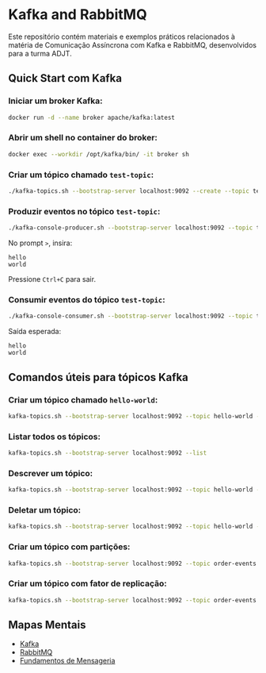 # Kafka and RabbitMQ

Este repositório contém materiais e exemplos práticos relacionados à matéria de Comunicação Assíncrona com Kafka e RabbitMQ, desenvolvidos para a turma ADJT.

## Quick Start com Kafka

### Iniciar um broker Kafka:
```bash
docker run -d --name broker apache/kafka:latest
```

### Abrir um shell no container do broker:
```bash
docker exec --workdir /opt/kafka/bin/ -it broker sh
```

### Criar um tópico chamado `test-topic`:
```bash
./kafka-topics.sh --bootstrap-server localhost:9092 --create --topic test-topic
```

### Produzir eventos no tópico `test-topic`:
```bash
./kafka-console-producer.sh --bootstrap-server localhost:9092 --topic test-topic
```
No prompt `>`, insira:
```
hello
world
```
Pressione `Ctrl+C` para sair.

### Consumir eventos do tópico `test-topic`:
```bash
./kafka-console-consumer.sh --bootstrap-server localhost:9092 --topic test-topic --from-beginning
```
Saída esperada:
```
hello
world
```

## Comandos úteis para tópicos Kafka

### Criar um tópico chamado `hello-world`:
```bash
kafka-topics.sh --bootstrap-server localhost:9092 --topic hello-world --create
```

### Listar todos os tópicos:
```bash
kafka-topics.sh --bootstrap-server localhost:9092 --list
```

### Descrever um tópico:
```bash
kafka-topics.sh --bootstrap-server localhost:9092 --topic hello-world --describe
```

### Deletar um tópico:
```bash
kafka-topics.sh --bootstrap-server localhost:9092 --topic hello-world --delete
```

### Criar um tópico com partições:
```bash
kafka-topics.sh --bootstrap-server localhost:9092 --topic order-events --create --partitions 2
```

### Criar um tópico com fator de replicação:
```bash
kafka-topics.sh --bootstrap-server localhost:9092 --topic order-events --create --replication-factor 3
```

## Mapas Mentais

- [Kafka](https://miro.com/app/board/uXjVLm7xhR8=/?share_link_id=912891690132)
- [RabbitMQ](https://miro.com/app/board/uXjVLlS0FuM=/?share_link_id=287292532402)
- [Fundamentos de Mensageria](https://miro.com/app/board/uXjVLnSMc78=/?share_link_id=98935662991)
